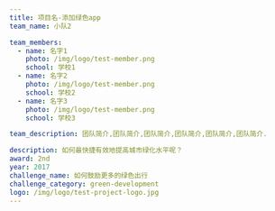 ```yaml
---
title: 项目名-添加绿色app
team_name: 小队2

team_members:
  - name: 名字1
    photo: /img/logo/test-member.png
    school: 学校1
  - name: 名字2
    photo: /img/logo/test-member.png
    school: 学校2
  - name: 名字3
    photo: /img/logo/test-member.png
    school: 学校3

team_description: 团队简介,团队简介,团队简介,团队简介,团队简介,团队简介.

description: 如何最快捷有效地提高城市绿化水平呢？
award: 2nd
year: 2017
challenge_name: 如何鼓励更多的绿色出行
challenge_category: green-development
logo: /img/logo/test-project-logo.jpg
---
```

